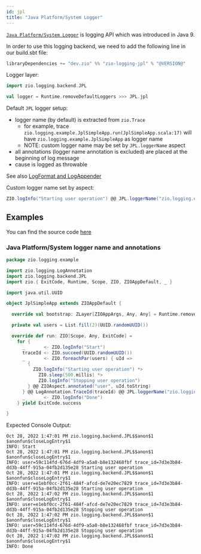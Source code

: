 ```yaml
---
id: jpl
title: "Java Platform/System Logger"
---
```


[`Java Platform/System Logger`](https://openjdk.org/jeps/264) is logging API which was introduced in Java 9.

In order to use this logging backend, we need to add the following line in our build.sbt file:

```scala
libraryDependencies += "dev.zio" %% "zio-logging-jpl" % "@VERSION@"
```

Logger layer:

[//]: # (TODO: make snippet type-checked using mdoc)

```scala
import zio.logging.backend.JPL

val logger = Runtime.removeDefaultLoggers >>> JPL.jpl
```

Default `JPL` logger setup:
* logger name (by default)  is extracted from `zio.Trace`
    * for example, trace `zio.logging.example.JplSimpleApp.run(JplSimpleApp.scala:17)` will have `zio.logging.example.JplSimpleApp` as logger name
    * NOTE: custom logger name may be set by `JPL.loggerName` aspect
* all annotations (logger name annotation is excluded) are placed at the beginning of log message
* cause is logged as throwable

See also [LogFormat and LogAppender](formatting-log-records.md#logformat-and-logappender)

Custom logger name set by aspect:

```scala
ZIO.logInfo("Starting user operation") @@ JPL.loggerName("zio.logging.example.UserOperation")
```


## Examples

You can find the source code [here](https://github.com/zio/zio-logging/tree/master/examples/src/main/scala/zio/logging/example)

### Java Platform/System logger name and annotations

[//]: # (TODO: make snippet type-checked using mdoc)

```scala
package zio.logging.example

import zio.logging.LogAnnotation
import zio.logging.backend.JPL
import zio.{ ExitCode, Runtime, Scope, ZIO, ZIOAppDefault, _ }

import java.util.UUID

object JplSimpleApp extends ZIOAppDefault {

  override val bootstrap: ZLayer[ZIOAppArgs, Any, Any] = Runtime.removeDefaultLoggers >>> JPL.jpl

  private val users = List.fill(2)(UUID.randomUUID())

  override def run: ZIO[Scope, Any, ExitCode] =
    for {
      _       <- ZIO.logInfo("Start")
      traceId <- ZIO.succeed(UUID.randomUUID())
      _       <- ZIO.foreachPar(users) { uId =>
        {
          ZIO.logInfo("Starting user operation") *>
            ZIO.sleep(500.millis) *>
            ZIO.logInfo("Stopping user operation")
        } @@ ZIOAspect.annotated("user", uId.toString)
      } @@ LogAnnotation.TraceId(traceId) @@ JPL.loggerName("zio.logging.example.UserOperation")
      _       <- ZIO.logInfo("Done")
    } yield ExitCode.success

}
```

Expected Console Output:
```
Oct 28, 2022 1:47:01 PM zio.logging.backend.JPL$$anon$1 $anonfun$closeLogEntry$1
INFO: Start
Oct 28, 2022 1:47:01 PM zio.logging.backend.JPL$$anon$1 $anonfun$closeLogEntry$1
INFO: user=59c114fd-676d-4df9-a5a0-b8e132468fbf trace_id=7d3e3b84-dd3b-44ff-915a-04fb2d135e28 Starting user operation
Oct 28, 2022 1:47:01 PM zio.logging.backend.JPL$$anon$1 $anonfun$closeLogEntry$1
INFO: user=e1ebf0cc-2f61-484f-afcd-de7e20ec7829 trace_id=7d3e3b84-dd3b-44ff-915a-04fb2d135e28 Starting user operation
Oct 28, 2022 1:47:02 PM zio.logging.backend.JPL$$anon$1 $anonfun$closeLogEntry$1
INFO: user=e1ebf0cc-2f61-484f-afcd-de7e20ec7829 trace_id=7d3e3b84-dd3b-44ff-915a-04fb2d135e28 Stopping user operation
Oct 28, 2022 1:47:02 PM zio.logging.backend.JPL$$anon$1 $anonfun$closeLogEntry$1
INFO: user=59c114fd-676d-4df9-a5a0-b8e132468fbf trace_id=7d3e3b84-dd3b-44ff-915a-04fb2d135e28 Stopping user operation
Oct 28, 2022 1:47:02 PM zio.logging.backend.JPL$$anon$1 $anonfun$closeLogEntry$1
INFO: Done
```